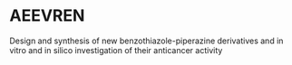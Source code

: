 # AEEVREN
Design and synthesis of new benzothiazole-piperazine derivatives and in vitro and in silico investigation of their anticancer activity
